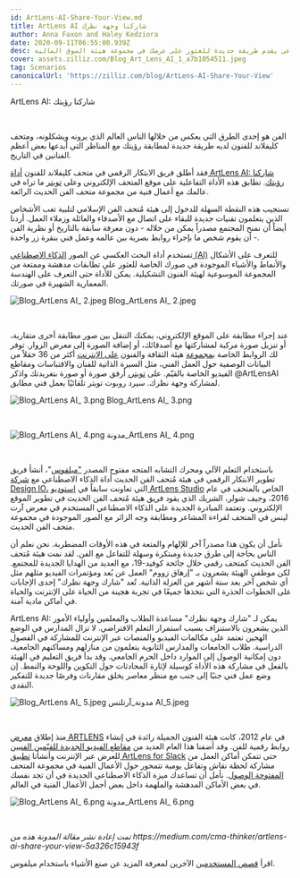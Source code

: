 ```yaml
---
id: ArtLens-AI-Share-Your-View.md
title: ArtLens AI شاركنا وجهة نظرك
author: Anna Faxon and Haley Kedziora
date: 2020-09-11T06:55:00.939Z
desc: الذكاء الاصطناعي يقدم طريقة جديدة للعثور على عرضك في مجموعة هيئة السوق المالية
cover: assets.zilliz.com/Blog_Art_Lens_AI_1_a7b1054511.jpeg
tag: Scenarios
canonicalUrl: 'https://zilliz.com/blog/ArtLens-AI-Share-Your-View'
---
```

<custom-h1>ArtLens AI: شاركنا رؤيتك</custom-h1><p><br/></p>
<p>الفن هو إحدى الطرق التي يعكس من خلالها الناس العالم الذي يرونه ويشكلونه، ومتحف كليفلاند للفنون لديه طريقة جديدة لمطابقة رؤيتك مع المناظر التي أبدعها بعض أعظم الفنانين في التاريخ.</p>
<p>فقد أطلق فريق الابتكار الرقمي في متحف كليفلاند للفنون <a href="https://www.clevelandart.org/art/collection/share-your-view">أداة ArtLens AI: شاركنا رؤيتك</a>. تطابق هذه الأداة التفاعلية على موقع المتحف الإلكتروني وعلى <a href="https://twitter.com/ArtlensAI">تويتر</a> ما تراه في عالمك مع أعمال فنية من مجموعة متحف الفن الحديث الرائعة.</p>
<p>تستجيب هذه النقطة السهلة للدخول إلى هيئة مُتحف الفن الإسلامي لتلبية تعب الأشخاص الذين يتعلمون تقنيات جديدة للبقاء على اتصال مع الأصدقاء والعائلة وزملاء العمل. أردنا أيضاً أن نمنح المجتمع مصدراً يمكن من خلاله - دون معرفة سابقة بالتاريخ أو نظرية الفن - أن يقوم شخص ما بإجراء روابط بصرية بين عالمه وعمل فني بنقرة زر واحدة.</p>
<p>تستخدم أداة البحث العكسي عن الصور <a href="https://en.wikipedia.org/wiki/Artificial_intelligence">الذكاء الاصطناعي (AI)</a> للتعرف على الأشكال والأنماط والأشياء الموجودة في صورك الخاصة للعثور على تطابقات مدهشة وممتعة من المجموعة الموسوعية لهيئة الفنون التشكيلية. يمكن للأداة حتى التعرف على الهندسة المعمارية الشهيرة في صورتك.</p>
<p>
  
   <span class="img-wrapper"> <img translate="no" src="https://assets.zilliz.com/Blog_Art_Lens_AI_2_66517b5302.jpeg" alt="Blog_ArtLens AI_ 2.jpeg" class="doc-image" id="blog_artlens-ai_-2.jpeg" />
   </span> <span class="img-wrapper"> <span>Blog_ArtLens AI_ 2.jpeg</span> </span></p>
<p><br/></p>
<p>عند إجراء مطابقة على الموقع الإلكتروني، يمكنك التنقل بين صور مطابقة أخرى متقاربة، أو تنزيل صورة مركبة لمشاركتها مع أصدقائك، أو إضافة الصورة إلى معرض الزوار. توفر لك الروابط الخاصة <a href="https://www.clevelandart.org/art/collection/search">بمجموعة</a> هيئة الثقافة والفنون <a href="https://www.clevelandart.org/art/collection/search">على الإنترنت</a> أكثر من 36 حقلاً من البيانات الوصفية حول العمل الفني، مثل السيرة الذاتية للفنان والاقتباسات ومقاطع الفيديو الخاصة بالقيّم. على <a href="https://twitter.com/ArtlensAI">تويتر،</a> أرفق صورة أو صورة بتغريدتك واذكر @ArtLensAI لمشاركة وجهة نظرك. سيرد روبوت تويتر تلقائيًا بعمل فني مطابق.</p>
<p>
  
   <span class="img-wrapper"> <img translate="no" src="https://assets.zilliz.com/Blog_Art_Lens_AI_3_b77e68aef9.png" alt="Blog_ArtLens AI_ 3.png" class="doc-image" id="blog_artlens-ai_-3.png" />
   </span> <span class="img-wrapper"> <span>Blog_ArtLens AI_ 3.png</span> </span></p>
<p><br/></p>
<p>
  
   <span class="img-wrapper"> <img translate="no" src="https://assets.zilliz.com/Blog_Art_Lens_AI_4_f5cfe6af29.png" alt="Blog_ArtLens AI_ 4.png" class="doc-image" id="blog_artlens-ai_-4.png" />
   </span> <span class="img-wrapper"> <span>مدونة_ArtLens AI_ 4.png</span> </span></p>
<p><br/></p>
<p>باستخدام التعلم الآلي ومحرك التشابه المتجه مفتوح المصدر <a href="https://milvus.io/">"ميلفوس</a>"، أنشأ فريق تطوير الابتكار الرقمي في هيئة مُتحف الفن الحديث أداة الذكاء الاصطناعي مع <a href="https://www.design-io.com/">شركة Design IO،</a> التي تعاونت سابقاً في <a href="https://www.clevelandart.org/artlens-gallery/artlens-studio">استوديو ArtLens Studio</a> الخاص بالمتحف في عام 2016، وجيف شولر، الشريك الذي يقود فريق هيئة مُتحف الفن الحديث في تطوير الموقع الإلكتروني. وتعتمد المبادرة الجديدة على الذكاء الاصطناعي المستخدم في معرض آرت لينس في المتحف لقراءة المشاعر ومطابقة وجه الزائر مع الصور الموجودة في مجموعة متحف الفن الحديث.</p>
<p>نأمل أن يكون هذا مصدراً آخر للإلهام والمتعة في هذه الأوقات المضطربة. نحن نعلم أن الناس بحاجة إلى طرق جديدة ومبتكرة وسهلة للتفاعل مع الفن. لقد نمت هيئة مُتحف الفن الحديث كمتحف رقمي خلال جائحة كوفيد-19، مع العديد من الهدايا الجديدة للمجتمع. لكن موظفي الهيئة يشعرون بـ "إرهاق زووم" العمل عن بُعد ومؤتمرات الفيديو مثلهم مثل أي شخص آخر بعد ستة أشهر من العزلة الذاتية. تُعد "شارك وجهة نظرك" إحدى الإجابات على الخطوات الحذرة التي نتخذها جميعًا في تجربة هجينة من الحياة على الإنترنت والحياة في أماكن مادية آمنة.</p>
<p>ArtLens AI: يمكن لـ "شارك وجهة نظرك" مساعدة الطلاب والمعلمين وأولياء الأمور الذين يشعرون بالاستنزاف بسبب استمرار التعلم الافتراضي. لا تزال المدارس في الوضع الهجين تعتمد على مكالمات الفيديو والمنصات عبر الإنترنت للمشاركة في الفصول الدراسية. طلاب الجامعات والمدارس الثانوية يتعلمون من منازلهم ومساكنهم الجامعية، دون إمكانية الوصول إلى الموارد داخل الحرم الجامعي. وقد بدأ فريق التعليم في الهيئة بالفعل في مشاركة هذه الأداة كوسيلة لإثارة المحادثات حول التكوين واللوحة والنمط. إن وضع عمل فني جنبًا إلى جنب مع منظر معاصر يخلق مقارنات وفرصًا جديدة للتفكير النقدي.</p>
<p>
  
   <span class="img-wrapper"> <img translate="no" src="https://assets.zilliz.com/Blog_Art_Lens_AI_5_6fc48ea113.jpeg" alt="Blog_ArtLens AI_ 5.jpeg" class="doc-image" id="blog_artlens-ai_-5.jpeg" />
   </span> <span class="img-wrapper"> <span>مدونة_آرتلنس AI_5.jpeg</span> </span></p>
<p><br/></p>
<p>منذ إطلاق <a href="https://www.clevelandart.org/artlens-gallery">معرض ARTLENS</a> في عام 2012، كانت هيئة الفنون الجميلة رائدة في إنشاء روابط رقمية للفن. وقد أضفنا هذا العام العديد من <a href="https://www.clevelandart.org/home-where-art-video-series">مقاطع الفيديو الجديدة للقيّمين الفنيين</a> للعرض عبر الإنترنت وأنشأنا <a href="https://www.clevelandart.org/artlens-for-slack">تطبيق ArtLens for Slack</a> حتى تتمكن أماكن العمل من مشاركة لحظة نقاش وتفاعل يومية تتمحور حول الأعمال الفنية في مجموعة المتحف <a href="https://www.clevelandart.org/open-access">المفتوحة الوصول</a>. نأمل أن تساعدك ميزة الذكاء الاصطناعي الجديدة في أن تجد نفسك في بعض الأماكن المدهشة والملهمة داخل بعض أجمل الأعمال الفنية في العالم.</p>
<p>
  
   <span class="img-wrapper"> <img translate="no" src="https://assets.zilliz.com/Blog_Art_Lens_AI_6_36d8922e8c.png" alt="Blog_ArtLens AI_ 6.png" class="doc-image" id="blog_artlens-ai_-6.png" />
   </span> <span class="img-wrapper"> <span>مدونة_ArtLens AI_ 6.png</span> </span></p>
<p><br/></p>
<p><em>تمت إعادة نشر مقالة المدونة هذه من https://medium.com/cma-thinker/artlens-ai-share-your-view-5a326c15943f</em></p>
<p>اقرأ <a href="https://zilliz.com/user-stories">قصص المستخدمين</a> الآخرين لمعرفة المزيد عن صنع الأشياء باستخدام ميلفوس.</p>
